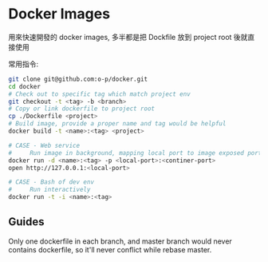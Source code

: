 # Docker Images

用來快速開發的 docker images, 多半都是把 Dockfile 放到 project root 後就直接使用

常用指令:

```bash
git clone git@github.com:o-p/docker.git
cd docker
# Check out to specific tag which match project env
git checkout -t <tag> -b <branch>
# Copy or link dockerfile to project root
cp ./Dockerfile <project>
# Build image, provide a proper name and tag would be helpful
docker build -t <name>:<tag> <project>

# CASE - Web service
#     Run image in background, mapping local port to image exposed ports
docker run -d <name>:<tag> -p <local-port>:<continer-port>
open http://127.0.0.1:<local-port>

# CASE - Bash of dev env
#     Run interactively
docker run -t -i <name>:<tag>
```

## Guides

Only one dockerfile in each branch, and master branch would never contains dockerfile, so it'll never conflict while rebase master.
